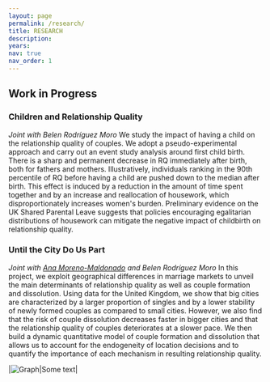```yaml
---
layout: page
permalink: /research/
title: RESEARCH
description: 
years: 
nav: true
nav_order: 1
---
```


## Work in Progress

### Children and Relationship Quality
*Joint with Belen Rodríguez Moro*
We study the impact of having a child on the relationship quality of couples. We adopt a pseudo-experimental approach and carry out an event study analysis around first child birth. There is a sharp and permanent decrease in RQ immediately after birth, both for fathers and mothers. Illustratively, individuals ranking in the 90th percentile of RQ before having a child are pushed down to the median after birth.  This effect is induced by a reduction in the amount of time spent together and by an increase and reallocation of housework, which disproportionately increases women's burden. Preliminary evidence on the UK Shared Parental Leave suggests that policies encouraging egalitarian distributions of housework can mitigate the negative impact of childbirth on relationship quality.

### Until the City Do Us Part
*Joint with [Ana Moreno-Maldonado](https://sites.google.com/view/ana-moreno-maldonado/main?authuser=0) and Belen Rodríguez Moro*
In this project, we exploit geographical differences in marriage markets to unveil the main determinants of relationship quality as well as couple formation and dissolution. Using data for the United Kingdom, we show that big cities are characterized by a larger proportion of singles and by a lower stability of newly formed couples as compared to small cities. However, we also find that the risk of couple dissolution decreases faster in bigger cities and that the relationship quality of couples deteriorates at a slower pace. We then build a dynamic quantitative model of couple formation and dissolution that allows us to account for the endogeneity of location decisions and to quantify the importance of each mechanism in resulting relationship quality.

|![Graph](./assets/img/1.jpg)|Some text|
